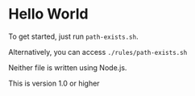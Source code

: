 # Hello World

To get started, just run `path-exists.sh`.

Alternatively, you can access `./rules/path-exists.sh`

Neither file is written using Node.js.

This is version 1.0 or higher